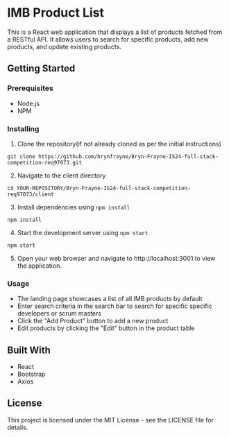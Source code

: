 # IMB Product List

This is a React web application that displays a list of products fetched from a RESTful API. It allows users to search for specific products, add new products, and update existing products.

## Getting Started

### Prerequisites

- Node.js
- NPM

### Installing

1. Clone the repository(if not already cloned as per the initial instructions)
```
git clone https://github.com/brynfrayne/Bryn-Frayne-IS24-full-stack-competition-req97073.git
```
2. Navigate to the client directory
```
cd YOUR-REPOSITORY/Bryn-Frayne-IS24-full-stack-competition-req97073/client
```
3. Install dependencies using `npm install`
```
npm install
```
4. Start the development server using `npm start`
```
npm start
```
5. Open your web browser and navigate to http://localhost:3001 to view the application.

### Usage

- The landing page showcases a list of all IMB products by default
- Enter search criteria in the search bar to search for specific specific developers or scrum masters
- Click the "Add Product" button to add a new product
- Edit products by clicking the "Edit" button in the product table

## Built With

- React
- Bootstrap
- Axios

## License

This project is licensed under the MIT License - see the LICENSE file for details.

